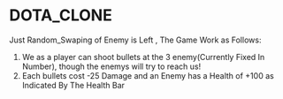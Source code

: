 # DOTA_CLONE
Just Random_Swaping of Enemy is Left
, The Game Work as Follows:
1) We as a player can shoot bullets at the 3 enemy(Currently Fixed In Number), though the enemys will try to reach us!
2) Each bullets cost -25 Damage and an Enemy has a Health of +100 as Indicated By The Health Bar
